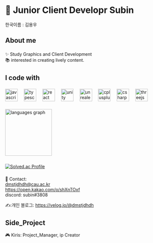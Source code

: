<h1 align="left"> 👋 Junior Client Developr Subin</h1>

한국이름 : 김용우

###

<h2 align="left">About me</h2>

###

<p align="left">✨ Study Graphics and Client Development <br>📚 interested in creating lively content. </p>

###

<h2 align="left">I code with</h2>

###

<div align="left">
  <img src="https://cdn.jsdelivr.net/gh/devicons/devicon/icons/javascript/javascript-original.svg" height="40" alt="javascript logo"  />
  <img width="12" />
  <img src="https://cdn.jsdelivr.net/gh/devicons/devicon/icons/typescript/typescript-original.svg" height="40" alt="typescript logo"  />
  <img width="12" />
  <img src="https://cdn.jsdelivr.net/gh/devicons/devicon/icons/react/react-original.svg" height="40" alt="react logo"  />
  <img width="12" />
  <img src="https://cdn.jsdelivr.net/gh/devicons/devicon/icons/unity/unity-original.svg" height="40" alt="unity logo"  />
  <img width="12" />
  <img src="https://cdn.jsdelivr.net/gh/devicons/devicon/icons/unrealengine/unrealengine-original.svg" height="40" alt="unrealengine logo"  />
  <img width="12" />
  <img src="https://cdn.jsdelivr.net/gh/devicons/devicon/icons/cplusplus/cplusplus-original.svg" height="40" alt="cplusplus logo"  />
  <img width="12" />
  <img src="https://cdn.jsdelivr.net/gh/devicons/devicon/icons/csharp/csharp-original.svg" height="40" alt="csharp logo"  />
  <img width="12" />
  <img src="https://cdn.jsdelivr.net/gh/devicons/devicon/icons/threejs/threejs-original.svg" height="40" alt="threejs logo"  />
</div>

###

<div align="left">
  <img src="https://github-readme-stats.vercel.app/api/top-langs?username=dmstjdhdh&locale=en&hide_title=false&layout=compact&card_width=320&langs_count=5&theme=dracula&hide_border=false&order=2" height="150" alt="languages graph"  />
</div>
<img height="12"/>

[![Solved.ac Profile](http://mazassumnida.wtf/api/v2/generate_badge?boj=dmstjdhdh)](https://solved.ac/dmstjdhdh/)

###

 📧 Contact: 
 </br>
 dmstjdhdh@cau.ac.kr
 </br>
 https://open.kakao.com/o/shXnTOxf
 </br>
 discord: subin#3808
 
 ✍️:개인 블로그: https://velog.io/@dmstjdhdh

## Side_Project
  
🎮 Kiris: Project_Manager, ip Creator
